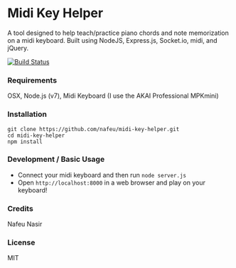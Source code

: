 # Midi Key Helper

A tool designed to help teach/practice piano chords and note memorization on a midi keyboard. Built using NodeJS, Express.js, Socket.io, midi, and jQuery.

[![Build Status](https://travis-ci.org/nafeu/midi-key-helper.svg?branch=master)](https://travis-ci.org/nafeu/midi-key-helper)

### Requirements

OSX, Node.js (v7), Midi Keyboard (I use the AKAI Professional MPKmini)

### Installation

```
git clone https://github.com/nafeu/midi-key-helper.git
cd midi-key-helper
npm install
```

### Development / Basic Usage

- Connect your midi keyboard and then run `node server.js`
- Open `http://localhost:8000` in a web browser and play on your keyboard!

<!-- #### Running Tests

Use `npm test` -->

### Credits

Nafeu Nasir

### License

MIT
